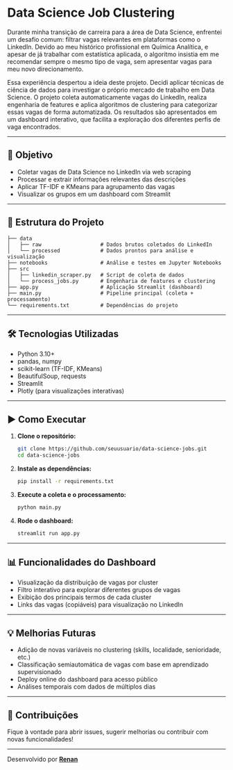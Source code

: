 # Data Science Job Clustering

Durante minha transição de carreira para a área de Data Science, enfrentei um desafio comum: filtrar vagas relevantes em plataformas como o LinkedIn. Devido ao meu histórico profissional em Química Analítica, e apesar de já trabalhar com estatística aplicada, o algoritmo insistia em me recomendar sempre o mesmo tipo de vaga, sem apresentar vagas para meu novo direcionamento.

Essa experiência despertou a ideia deste projeto. Decidi aplicar técnicas de ciência de dados para investigar o próprio mercado de trabalho em Data Science. O projeto coleta automaticamente vagas do LinkedIn, realiza engenharia de features e aplica algoritmos de clustering para categorizar essas vagas de forma automatizada. Os resultados são apresentados em um dashboard interativo, que facilita a exploração dos diferentes perfis de vaga encontrados.

---

## 🎯 Objetivo

- Coletar vagas de Data Science no LinkedIn via web scraping  
- Processar e extrair informações relevantes das descrições  
- Aplicar TF-IDF e KMeans para agrupamento das vagas  
- Visualizar os grupos em um dashboard com Streamlit  

---

## 📁 Estrutura do Projeto

```
├── data
│   ├── raw                   # Dados brutos coletados do LinkedIn
│   └── processed             # Dados prontos para análise e visualização
├── notebooks                 # Análise e testes em Jupyter Notebooks
├── src
│   ├── linkedin_scraper.py   # Script de coleta de dados
│   └── process_jobs.py       # Engenharia de features e clustering
├── app.py                    # Aplicação Streamlit (dashboard)
├── main.py                   # Pipeline principal (coleta + processamento)
└── requirements.txt          # Dependências do projeto
```

---

## 🛠 Tecnologias Utilizadas

- Python 3.10+
- pandas, numpy
- scikit-learn (TF-IDF, KMeans)
- BeautifulSoup, requests
- Streamlit
- Plotly (para visualizações interativas)

---

## ▶️ Como Executar

1. **Clone o repositório:**
   ```bash
   git clone https://github.com/seuusuario/data-science-jobs.git
   cd data-science-jobs
   ```

2. **Instale as dependências:**
   ```bash
   pip install -r requirements.txt
   ```

3. **Execute a coleta e o processamento:**
   ```bash
   python main.py
   ```

4. **Rode o dashboard:**
   ```bash
   streamlit run app.py
   ```

---

## 📊 Funcionalidades do Dashboard

- Visualização da distribuição de vagas por cluster
- Filtro interativo para explorar diferentes grupos de vagas
- Exibição dos principais termos de cada cluster
- Links das vagas (copiáveis) para visualização no LinkedIn

---

## 💡 Melhorias Futuras

- Adição de novas variáveis no clustering (skills, localidade, senioridade, etc.)
- Classificação semiautomática de vagas com base em aprendizado supervisionado
- Deploy online do dashboard para acesso público
- Análises temporais com dados de múltiplos dias

---

## 🤝 Contribuições

Fique à vontade para abrir issues, sugerir melhorias ou contribuir com novas funcionalidades!

---

Desenvolvido por **[Renan](www.linkedin.com/in/renan-azevedos)**
